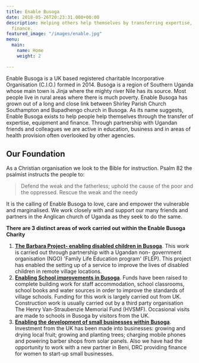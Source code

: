 ```yaml
---
title: Enable Busoga
date: 2018-05-26T20:23:31.000+00:00
description: Helping others help themselves by transferring expertise, equipment and
  finance.
featured_image: "/images/enable.jpg"
menu:
  main:
    name: Home
    weight: 2

---
```

Enable Busoga is a UK based registered charitable Incorporative Organisation (C.I.O.) formed in 2014. Busoga is a region of Southern Uganda whose main town is Jinja where the mighty river Nile has its source. Most people live in rural areas where there is much poverty. Enable Busoga has grown out of a long and close link between Shirley Parish Church Southampton and Bupadhengo church in Busoga. As its name suggests, Enable Busoga exists to help people help themselves through the transfer of expertise, equipment and finance. Through partnership with Ugandan friends and colleagues we are active in education, business and in areas of health provision often overlooked by other agencies.

## Our Foundation

As a Christian organisation we look to the Bible for instruction. Psalm 82 the psalmist instructs the people to:

> Defend the weak and the fatherless; uphold the cause of the poor and the oppressed. Rescue the weak and the needy

It is the calling of Enable Busoga to love, care and empower the vulnerable and marginalised. We work closely with and support our many friends and partners in the Anglican church of Uganda as they seek to do the same.

**There are 3 distinct areas of work carried out within the Enable Busoga Charity**

1. [**The Barbara Project- enabling disabled children in Busoga**](/programmes/barbara-project). This work is carried out through partnership
   with a Ugandan non- government organisation (NGO) 'Family Life Education program' (FLEP). This project has
   enabled the setting up of a service to improve the lives of disabled children in remote village locations.
2. [**Enabling School improvements in Busoga**](/programmes/school-improvements).  Funds have been raised to complete building work for staff accommodation,
   school classrooms, school books and water sources in order to improve the standards of village schools. Funding for
   this work is largely carried out from UK. Construction work is usually carried out by a third party organisation
   The Henry Van-Straubenzie Memorial Fund (HVSMF). Occasional visits are made to schools in Busoga by visitors from the UK.
3. [**Enabling the development of small businesses within Busoga**](/programmes/small-business-development). Investment from the UK has been made into businesses: growing and drying local fruit; growing and planting trees; charging mobile phones and powering barber shops from solar panels. Also we have had the opportunity to work with a new partner in Beni, DRC providing finance for women to start-up small businesses.